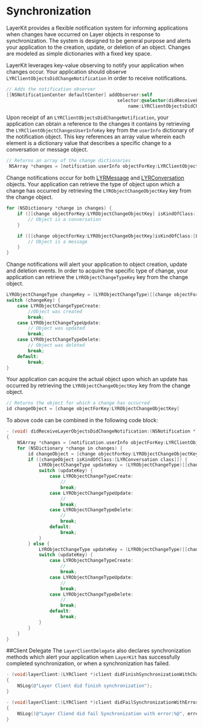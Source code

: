 # Synchronization

LayerKit provides a flexible notification system for informing applications when changes have occurred on Layer objects in response to synchronization. The system is designed to be general purpose and alerts your application to the creation, update, or deletion of an object. Changes are modeled as simple dictionaries with a fixed key space.

LayerKit leverages key-value observing to notify your application when changes occur. Your application should observe `LYRClientObjectsDidChangeNotification` in order to receive notifications.

```objectivec
// Adds the notification observer
[[NSNotificationCenter defaultCenter] addObserver:self
									     selector:@selector(didReceiveLayerObjectsDidChangeNotification:)
                                             name:LYRClientObjectsDidChangeNotification object:layerClient];
```

Upon receipt of an `LYRClientObjectsDidChangeNotification`, your application can obtain a reference to the changes it contains by retrieving the `LYRClientObjectChangesUserInfoKey` key from the `userInfo` dictionary of the notification object. This key references an array value wherein each element is a dictionary value that describes a specific change to a conversation or message object.

```objectivec
// Returns an array of the change dictionaries
 NSArray *changes = [notification.userInfo objectForKey:LYRClientObjectChangesUserInfoKey];
```

Change notifications occur for both [LYRMessage](api/ios#lyrmessage) and [LYRConversation](api/ios#lyrconversation) objects. Your application can retrieve the type of object upon which a change has occurred by retrieving the `LYRObjectChangeObjectKey` key from the change object.

```objectivec
for (NSDictionary *change in changes) {
	if ([[change objectForKey:LYRObjectChangeObjectKey] isKindOfClass:[LYRConversation class]]) {
		// Object is a conversation
	}

	if ([[change objectForKey:LYRObjectChangeObjectKey]isKindOfClass:[LYRMessage class]]) {
	    // Object is a message
	}
}

```

Change notifications will alert your application to object creation, update and deletion events. In order to acquire the specific type of change, your application can retrieve the `LYRObjectChangeTypeKey` key from the change object.

```objectivec
LYRObjectChangeType changeKey = (LYRObjectChangeType)[[change objectForKey:LYRObjectChangeTypeKey] integerValue];
switch (changeKey) {
    case LYRObjectChangeTypeCreate:
        //Object was created
        break;
    case LYRObjectChangeTypeUpdate:
        // Object was updated
        break;
    case LYRObjectChangeTypeDelete:
        // Object was deleted
        break;
    default:
        break;
}

```

Your application can acquire the actual object upon which an update has occurred by retrieving  the `LYRObjectChangeObjectKey` key from the change object.

```objectivec
// Returns the object for which a change has occurred
id changeObject = [change objectForKey:LYRObjectChangeObjectKey]
```

To above code can be combined in the following code block:

```objectivec
- (void) didReceiveLayerObjectsDidChangeNotification:(NSNotification *)notification;
{
    NSArray *changes = [notification.userInfo objectForKey:LYRClientObjectChangesUserInfoKey];
    for (NSDictionary *change in changes) {
        id changeObject = [change objectForKey:LYRObjectChangeObjectKey];
        if ([changeObject isKindOfClass:[LYRConversation class]]) {
            LYRObjectChangeType updateKey = (LYRObjectChangeType)[[change objectForKey:LYRObjectChangeTypeKey] integerValue];
            switch (updateKey) {
                case LYRObjectChangeTypeCreate:
                    //
                    break;
                case LYRObjectChangeTypeUpdate:
                    //
                    break;
                case LYRObjectChangeTypeDelete:
                    //
                    break;
                default:
                    break;
            }
        } else {
            LYRObjectChangeType updateKey = (LYRObjectChangeType)[[change objectForKey:LYRObjectChangeTypeKey] integerValue];
            switch (updateKey) {
                case LYRObjectChangeTypeCreate:
                    //
                    break;
                case LYRObjectChangeTypeUpdate:
                    //
                    break;
                case LYRObjectChangeTypeDelete:
                    //
                    break;
                default:
                    break;
            }
        }
    }
}
```

##Client Delegate
The `LayerClientDelegate` also declares synchronization methods which alert your application when `LayerKit` has successfully completed synchronization, or when a synchronization has failed. 

```objectivec
- (void)layerClient:(LYRClient *)client didFinishSynchronizationWithChanges:(NSArray *)changes;
{
    NSLog(@"Layer Client did finish synchronization");
}

- (void)layerClient:(LYRClient *)client didFailSynchronizationWithError:(NSError *)error
{
	NSLog()@"Layer Cliend did fail Synchronization with error:%@", error);
}
```
